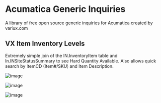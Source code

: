 # Acumatica Generic Inquiries
A library of free open source generic inquiries for Acumatica created by variux.com


## VX Item Inventory Levels
Extremely simple join of the IN.InventoryItem table and In.INSiteStatusSummary to see Hard Quantity Available. Also allows quick search by ItemCD (Item#/SKU) and Item Description. 

![image](https://user-images.githubusercontent.com/5383576/233379867-afa3fb5f-f0fb-401e-8f72-cc320345bfb7.png)

![image](https://user-images.githubusercontent.com/5383576/233379949-8f3abc1d-c145-414e-a885-67fe7c6bf8ee.png)

![image](https://user-images.githubusercontent.com/5383576/233380154-8f50ca4f-3488-4c52-8185-a87244929b1f.png)

